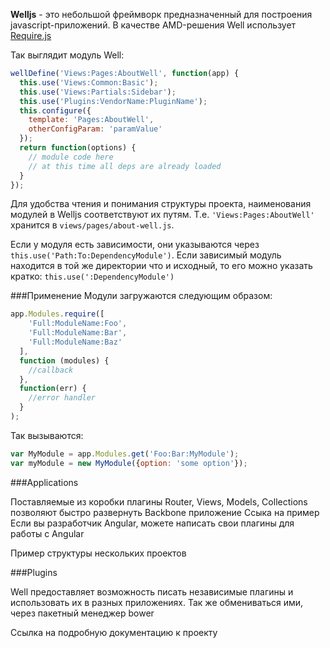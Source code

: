 __Welljs__ - это небольшой фреймворк предназначенный для построения javascript-приложений. В качестве AMD-решения Well использует [Require.js](http://requirejs.org/)

Так выглядит модуль  Well:

```JavaScript
wellDefine('Views:Pages:AboutWell', function(app) {
  this.use('Views:Common:Basic');
  this.use('Views:Partials:Sidebar');
  this.use('Plugins:VendorName:PluginName');
  this.configure({
    template: 'Pages:AboutWell',
    otherConfigParam: 'paramValue'
  });
  return function(options) {
    // module code here
    // at this time all deps are already loaded
  }
});
```
Для удобства чтения и понимания структуры проекта, наименования модулей в Welljs соответствуют их путям. Т.е. `'Views:Pages:AboutWell'` хранится в `views/pages/about-well.js`. 

Если у модуля есть зависимости, они указываются через `this.use('Path:To:DependencyModule')`. Если зависимый модуль находится в той же директории что и исходный, то его можно указать кратко: `this.use(':DependencyModule')` 

###Применение
Модули загружаются следующим образом:
```javascript
app.Modules.require([
    'Full:ModuleName:Foo', 
    'Full:ModuleName:Bar', 
    'Full:ModuleName:Baz'
  ],
  function (modules) {
    //callback
  },
  function(err) {
    //error handler
  }
);
```

Так вызываются:
```javascript
var MyModule = app.Modules.get('Foo:Bar:MyModule');
var myModule = new MyModule({option: 'some option'});
```

###Applications

Поставляемые из коробки плагины Router, Views, Models, Collections позволяют быстро развернуть Backbone приложение
Ссыка на пример 
Если вы разработчик Angular, можете написать свои плагины для работы с Angular

Пример структуры нескольких проектов


###Plugins

Well предоставляет возможность писать независимые плагины и использовать их в разных приложениях. Так же обмениваться ими, через пакетный менеджер bower


Ссылка на подробную документацию к проекту
